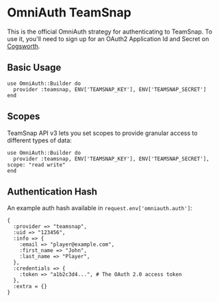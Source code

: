 # OmniAuth TeamSnap

This is the official OmniAuth strategy for authenticating to TeamSnap. To
use it, you'll need to sign up for an OAuth2 Application Id and Secret
on [Cogsworth](https://auth.teamsnap.com).

## Basic Usage

    use OmniAuth::Builder do
      provider :teamsnap, ENV['TEAMSNAP_KEY'], ENV['TEAMSNAP_SECRET']
    end

## Scopes

TeamSnap API v3 lets you set scopes to provide granular access to different types of data:

    use OmniAuth::Builder do
      provider :teamsnap, ENV['TEAMSNAP_KEY'], ENV['TEAMSNAP_SECRET'], scope: "read write"
    end

## Authentication Hash
An example auth hash available in `request.env['omniauth.auth']`:

```
{
  :provider => "teamsnap",
  :uid => "123456",
  :info => {
    :email => "player@example.com",
    :first_name => "John",
    :last_name => "Player",
  },
  :credentials => {
    :token => "a1b2c3d4...", # The OAuth 2.0 access token
  },
  :extra = {}
}
```

